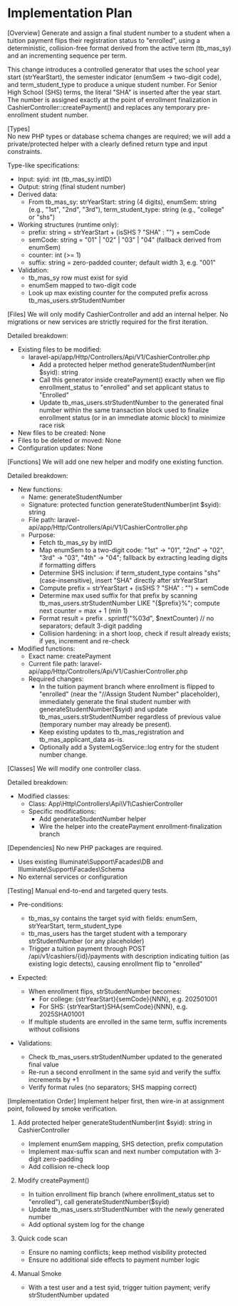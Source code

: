 # Implementation Plan

[Overview]
Generate and assign a final student number to a student when a tuition payment flips their registration status to "enrolled", using a deterministic, collision-free format derived from the active term (tb_mas_sy) and an incrementing sequence per term.

This change introduces a controlled generator that uses the school year start (strYearStart), the semester indicator (enumSem -> two-digit code), and term_student_type to produce a unique student number. For Senior High School (SHS) terms, the literal "SHA" is inserted after the year start. The number is assigned exactly at the point of enrollment finalization in CashierController::createPayment() and replaces any temporary pre-enrollment student number.

[Types]  
No new PHP types or database schema changes are required; we will add a private/protected helper with a clearly defined return type and input constraints.

Type-like specifications:
- Input: syid: int (tb_mas_sy.intID)
- Output: string (final student number)
- Derived data:
  - From tb_mas_sy: strYearStart: string (4 digits), enumSem: string (e.g., "1st", "2nd", "3rd"), term_student_type: string (e.g., "college" or "shs")
- Working structures (runtime only):
  - prefix: string = strYearStart + (isSHS ? "SHA" : "") + semCode
  - semCode: string = "01" | "02" | "03" | "04" (fallback derived from enumSem)
  - counter: int (>= 1)
  - suffix: string = zero-padded counter; default width 3, e.g. "001"
- Validation:
  - tb_mas_sy row must exist for syid
  - enumSem mapped to two-digit code
  - Look up max existing counter for the computed prefix across tb_mas_users.strStudentNumber

[Files]
We will only modify CashierController and add an internal helper. No migrations or new services are strictly required for the first iteration.

Detailed breakdown:
- Existing files to be modified:
  - laravel-api/app/Http/Controllers/Api/V1/CashierController.php
    - Add a protected helper method generateStudentNumber(int $syid): string
    - Call this generator inside createPayment() exactly when we flip enrollment_status to "enrolled" and set applicant status to "Enrolled"
    - Update tb_mas_users.strStudentNumber to the generated final number within the same transaction block used to finalize enrollment status (or in an immediate atomic block) to minimize race risk
- New files to be created: None
- Files to be deleted or moved: None
- Configuration updates: None

[Functions]
We will add one new helper and modify one existing function.

Detailed breakdown:
- New functions:
  - Name: generateStudentNumber
  - Signature: protected function generateStudentNumber(int $syid): string
  - File path: laravel-api/app/Http/Controllers/Api/V1/CashierController.php
  - Purpose:
    - Fetch tb_mas_sy by intID
    - Map enumSem to a two-digit code: "1st" -> "01", "2nd" -> "02", "3rd" -> "03", "4th" -> "04"; fallback by extracting leading digits if formatting differs
    - Determine SHS inclusion: if term_student_type contains "shs" (case-insensitive), insert "SHA" directly after strYearStart
    - Compute prefix = strYearStart + (isSHS ? "SHA" : "") + semCode
    - Determine max used suffix for that prefix by scanning tb_mas_users.strStudentNumber LIKE "{$prefix}%"; compute next counter = max + 1 (min 1)
    - Format result = prefix . sprintf("%03d", $nextCounter)  // no separators; default 3-digit padding
    - Collision hardening: in a short loop, check if result already exists; if yes, increment and re-check
- Modified functions:
  - Exact name: createPayment
  - Current file path: laravel-api/app/Http/Controllers/Api/V1/CashierController.php
  - Required changes:
    - In the tuition payment branch where enrollment is flipped to "enrolled" (near the "//Assign Student Number" placeholder), immediately generate the final student number with generateStudentNumber($syid) and update tb_mas_users.strStudentNumber regardless of previous value (temporary number may already be present).
    - Keep existing updates to tb_mas_registration and tb_mas_applicant_data as-is.
    - Optionally add a SystemLogService::log entry for the student number change.

[Classes]
We will modify one controller class.

Detailed breakdown:
- Modified classes:
  - Class: App\Http\Controllers\Api\V1\CashierController
  - Specific modifications:
    - Add generateStudentNumber helper
    - Wire the helper into the createPayment enrollment-finalization branch

[Dependencies]
No new PHP packages are required.

- Uses existing Illuminate\Support\Facades\DB and Illuminate\Support\Facades\Schema
- No external services or configuration

[Testing]
Manual end-to-end and targeted query tests.

- Pre-conditions:
  - tb_mas_sy contains the target syid with fields: enumSem, strYearStart, term_student_type
  - tb_mas_users has the target student with a temporary strStudentNumber (or any placeholder)
  - Trigger a tuition payment through POST /api/v1/cashiers/{id}/payments with description indicating tuition (as existing logic detects), causing enrollment flip to "enrolled"

- Expected:
  - When enrollment flips, strStudentNumber becomes:
    - For college: {strYearStart}{semCode}{NNN}, e.g. 202501001
    - For SHS: {strYearStart}SHA{semCode}{NNN}, e.g. 2025SHA01001
  - If multiple students are enrolled in the same term, suffix increments without collisions

- Validations:
  - Check tb_mas_users.strStudentNumber updated to the generated final value
  - Re-run a second enrollment in the same syid and verify the suffix increments by +1
  - Verify format rules (no separators; SHS mapping correct)

[Implementation Order]
Implement helper first, then wire-in at assignment point, followed by smoke verification.

1) Add protected helper generateStudentNumber(int $syid): string in CashierController
   - Implement enumSem mapping, SHS detection, prefix computation
   - Implement max-suffix scan and next number computation with 3-digit zero-padding
   - Add collision re-check loop

2) Modify createPayment()
   - In tuition enrollment flip branch (where enrollment_status set to "enrolled"), call generateStudentNumber($syid)
   - Update tb_mas_users.strStudentNumber with the newly generated number
   - Add optional system log for the change

3) Quick code scan
   - Ensure no naming conflicts; keep method visibility protected
   - Ensure no additional side effects to payment number logic

4) Manual Smoke
   - With a test user and a test syid, trigger tuition payment; verify strStudentNumber updated

